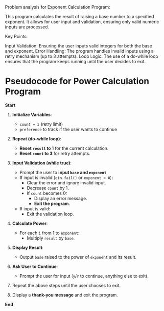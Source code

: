 Problem analysis for Exponent Calculation Program:

This program calculates the result of raising a base number to a specified exponent. It allows for user input and validation, ensuring only valid numeric inputs are processed.

Key Points:

Input Validation: Ensuring the user inputs valid integers for both the base and exponent.
Error Handling: The program handles invalid inputs using a retry mechanism (up to 3 attempts).
Loop Logic: The use of a do-while loop ensures that the program keeps running until the user decides to exit.


# Pseudocode for Power Calculation Program

**Start**

1. **Initialize Variables**:
   - `count = 3` (retry limit)
   - `preference` to track if the user wants to continue

2. **Repeat (do-while loop)**:
   - **Reset `result` to 1** for the current calculation.
   - **Reset `count` to 3** for retry attempts.

3. **Input Validation (while true)**:
   - Prompt the user to **input `base` and `exponent`**.
   - If input is invalid (`cin.fail()` or `exponent < 0`):
     - Clear the error and ignore invalid input.
     - Decrease `count` by 1.
     - If `count` becomes 0:
       - Display an error message.
       - **Exit the program**.
   - If input is valid:
     - Exit the validation loop.

4. **Calculate Power**:
   - For each `i` from 1 to `exponent`:
     - Multiply `result` by `base`.

5. **Display Result**:
   - Output `base` raised to the power of `exponent` and its result.

6. **Ask User to Continue**:
   - Prompt the user for input (`y`/`Y` to continue, anything else to exit).

7. Repeat the above steps until the user chooses to exit.

8. Display a **thank-you message** and exit the program.

**End**
